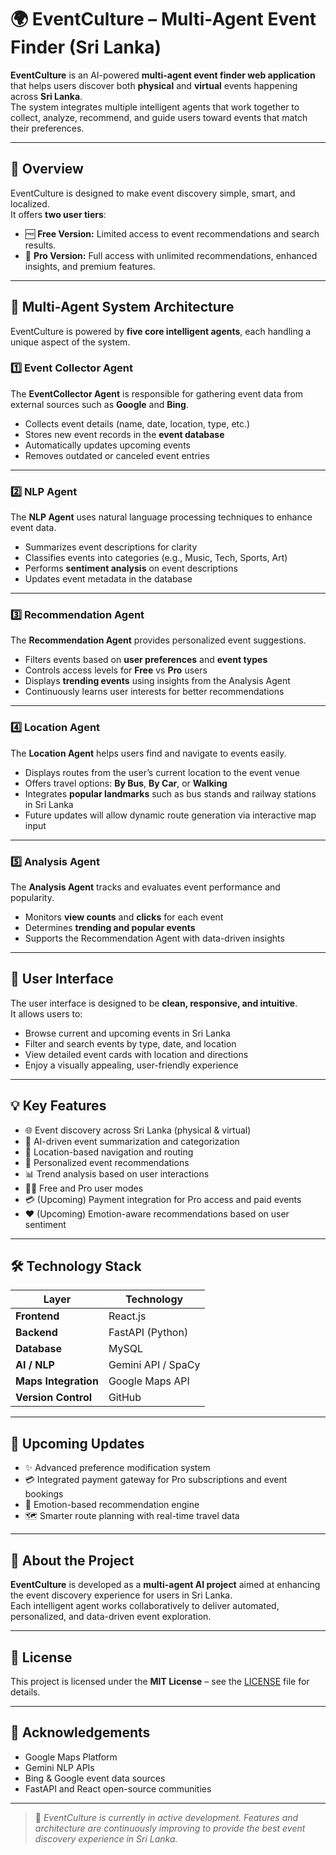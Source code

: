 # 🌍 EventCulture – Multi-Agent Event Finder (Sri Lanka)

**EventCulture** is an AI-powered **multi-agent event finder web application** that helps users discover both **physical** and **virtual** events happening across **Sri Lanka**.  
The system integrates multiple intelligent agents that work together to collect, analyze, recommend, and guide users toward events that match their preferences.

---

## 🚀 Overview

EventCulture is designed to make event discovery simple, smart, and localized.  
It offers **two user tiers**:

- 🆓 **Free Version:** Limited access to event recommendations and search results.  
- 💎 **Pro Version:** Full access with unlimited recommendations, enhanced insights, and premium features.

---

## 🧠 Multi-Agent System Architecture

EventCulture is powered by **five core intelligent agents**, each handling a unique aspect of the system.

### 1️⃣ Event Collector Agent  
The **EventCollector Agent** is responsible for gathering event data from external sources such as **Google** and **Bing**.  
- Collects event details (name, date, location, type, etc.)  
- Stores new event records in the **event database**  
- Automatically updates upcoming events  
- Removes outdated or canceled event entries  

---

### 2️⃣ NLP Agent  
The **NLP Agent** uses natural language processing techniques to enhance event data.  
- Summarizes event descriptions for clarity  
- Classifies events into categories (e.g., Music, Tech, Sports, Art)  
- Performs **sentiment analysis** on event descriptions  
- Updates event metadata in the database  

---

### 3️⃣ Recommendation Agent  
The **Recommendation Agent** provides personalized event suggestions.  
- Filters events based on **user preferences** and **event types**  
- Controls access levels for **Free** vs **Pro** users  
- Displays **trending events** using insights from the Analysis Agent  
- Continuously learns user interests for better recommendations  

---

### 4️⃣ Location Agent  
The **Location Agent** helps users find and navigate to events easily.  
- Displays routes from the user’s current location to the event venue  
- Offers travel options: **By Bus**, **By Car**, or **Walking**  
- Integrates **popular landmarks** such as bus stands and railway stations in Sri Lanka  
- Future updates will allow dynamic route generation via interactive map input  

---

### 5️⃣ Analysis Agent  
The **Analysis Agent** tracks and evaluates event performance and popularity.  
- Monitors **view counts** and **clicks** for each event  
- Determines **trending and popular events**  
- Supports the Recommendation Agent with data-driven insights  

---

## 🎨 User Interface

The user interface is designed to be **clean, responsive, and intuitive**.  
It allows users to:
- Browse current and upcoming events in Sri Lanka  
- Filter and search events by type, date, and location  
- View detailed event cards with location and directions  
- Enjoy a visually appealing, user-friendly experience  

---

## 💡 Key Features

- 🌐 Event discovery across Sri Lanka (physical & virtual)  
- 🤖 AI-driven event summarization and categorization  
- 🧭 Location-based navigation and routing  
- 💬 Personalized event recommendations  
- 📊 Trend analysis based on user interactions  
- 🧑‍💻 Free and Pro user modes  
- 💳 (Upcoming) Payment integration for Pro access and paid events  
- ❤️ (Upcoming) Emotion-aware recommendations based on user sentiment  

---

## 🛠️ Technology Stack

| Layer | Technology |
|-------|-------------|
| **Frontend** | React.js |
| **Backend** | FastAPI (Python) |
| **Database** | MySQL |
| **AI / NLP** | Gemini API / SpaCy |
| **Maps Integration** | Google Maps API |
| **Version Control** | GitHub |

---

## 🔮 Upcoming Updates

- ✨ Advanced preference modification system  
- 💳 Integrated payment gateway for Pro subscriptions and event bookings  
- 🧠 Emotion-based recommendation engine  
- 🗺️ Smarter route planning with real-time travel data  

---

## 📌 About the Project

**EventCulture** is developed as a **multi-agent AI project** aimed at enhancing the event discovery experience for users in Sri Lanka.  
Each intelligent agent works collaboratively to deliver automated, personalized, and data-driven event exploration.

---

## 📜 License

This project is licensed under the **MIT License** – see the [LICENSE](LICENSE) file for details.

---

## 🌟 Acknowledgements

- Google Maps Platform  
- Gemini NLP APIs  
- Bing & Google event data sources  
- FastAPI and React open-source communities  

---

> 🚧 *EventCulture is currently in active development. Features and architecture are continuously improving to provide the best event discovery experience in Sri Lanka.*

